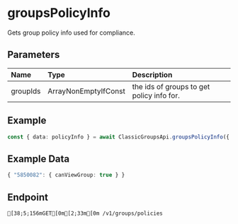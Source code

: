 
# groupsPolicyInfo
Gets group policy info used for compliance.


## Parameters
| Name     | Type                          | Description                               |
| :------- | :---------------------------- | :---------------------------------------- |
| groupIds | ArrayNonEmptyIfConst<GroupId> | the ids of groups to get policy info for. |



## Example
```ts copy showLineNumbers
const { data: policyInfo } = await ClassicGroupsApi.groupsPolicyInfo({ groupIds: [5850082] }); 
```


## Example Data
```ts copy showLineNumbers
{ "5850082": { canViewGroup: true } } 
```


## Endpoint
```ansi
[38;5;156mGET[0m[2;33m[0m /v1/groups/policies
```
  